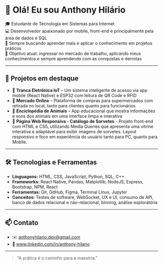 # 👋 Olá! Eu sou Anthony Hilário

🎓 Estudante de Tecnologia em Sistemas para Internet  
💻 Desenvolvedor apaixonado por mobile, front-end e principalmente pela área de dados e SQL  
🚀 Sempre buscando aprender mais e aplicar o conhecimento em projetos práticos  
🎯 Objetivo atual: ingressar no mercado de trabalho, aplicando meus conhecimentos e sempre aprendendo com as conquistas e derrotas

---

## 📱 Projetos em destaque

- 🔐 **Tranca Eletrônica IoT** – Um sistema inteligente de acesso via app mobile (React Native) e ESP32 com leitura de QR Code e RFID  
- 🛒 **Mercado Online** – Plataforma de compras para supermercados com retirada no local, tanto para clientes quanto para funcionários  
- 🐾 **Enciclopédia de Animais** – App educacional que mostra informações e sons dos animais em uma interface limpa e interativa
- 🍦 **Página Web Responsiva - Catálogo de Sorvetes** - Projeto front-end com HTML e CSS, utilizando Media Queries que apresenta uma vitrine interativa e adaptável para exibir imagens de sorvetes. Layout responsivo e foco em experiência do usuário tanto para PC, quanto para Mobile.

---

## 🛠️ Tecnologias e Ferramentas

- **Linguagens:** HTML, CSS, JavaScript, Python, SQL, C++
- **Frameworks:** React Native, Pandas, Matplotlib, NodeJS, Express, Bootstrap, NPM, React
- **Ferramentas:** Git, GitHub, Figma, Terminal Linux, Jupyter
- **Conceitos:** Testes de software, WebSocket, UX e UI, consumo de API, banco de dados relacional e não-relacional, binning, análise exploratória

---

## 📫 Contato

- ✉️ anthonyhilario.dev@gmail.com
- 🔗 www.linkedin.com/in/anthony-hilario

---

> “A prática é o caminho para a maestria.”  
